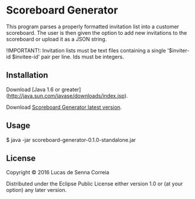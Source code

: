 # Scoreboard Generator

This program parses a properly formatted invitation list into a customer scoreboard. The user is then given the option to add new invitations to the scoreboard or upload it as a JSON string.
  
!IMPORTANT!: Invitation lists must be text files containing a single '$inviter-id $invitee-id' pair per line. Ids must be integers.

## Installation

Download [Java 1.6 or greater] (http://java.sun.com/javase/downloads/index.jsp).

Download [Scoreboard Generator latest version](http://lucasdesenna.github.io/viral-campaign-scoreboard/download/scoreboard-generator-0.1.0-standalone.zip).

## Usage

  $ java -jar scoreboard-generator-0.1.0-standalone.jar

## License

Copyright © 2016 Lucas de Senna Correia

Distributed under the Eclipse Public License either version 1.0 or (at
your option) any later version.

